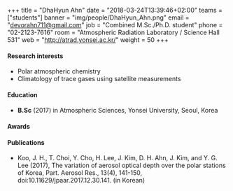 +++
title = "DhaHyun Ahn"
date = "2018-03-24T13:39:46+02:00"
teams = ["students"]
banner = "img/people/DhaHyun_Ahn.png"
email = "devorahn711@gmail.com"
job = "Combined M.Sc./Ph.D. student"
phone = "02-2123-7616"
room = "Atmospheric Radiation Laboratory / Science Hall 531"
web = "http://atrad.yonsei.ac.kr/"
weight = 50
+++

#### Research interests
+ Polar atmospheric chemistry
+ Climatology of trace gases using satellite measurements

#### Education
 + **B.Sc** (2017) in Atmospheric Sciences, Yonsei University, Seoul, Korea

#### Awards


#### Publications
+ Koo, J. H., T. Choi, Y. Cho, H. Lee, J. Kim, D. H. Ahn, J. Kim, and Y. G. Lee (2017), The variation of aerosol optical depth over the polar stations of Korea, Part. Aerosol Res., 13(4), 141-150, doi:10.11629/jpaar.2017.12.30.141. (in Korean)
